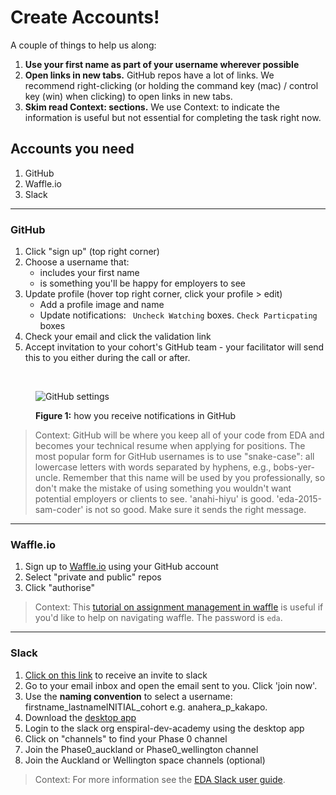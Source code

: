 # Create Accounts!

A couple of things to help us along:

1. **Use your first name as part of your username wherever possible**
2. **Open links in new tabs.** GitHub repos have a lot of links. We recommend right-clicking (or holding the command key (mac) / control key (win) when clicking) to open links in new tabs.
3. **Skim read Context: sections.** We use Context: to indicate the information is useful but not essential for completing the task right now.

## Accounts you need

1. GitHub
2. Waffle.io
3. Slack


---

### GitHub

1. Click "sign up" (top right corner)
2. Choose a username that:
    * includes your first name
    * is something you'll be happy for employers to see
3. Update profile (hover top right corner, click your profile > edit)
    * Add a profile image and name
    * Update notifications: ` Uncheck Watching` boxes. `Check Particpating` boxes
4. Check your email and click the validation link
5. Accept invitation to your cohort's GitHub team - your facilitator will send this to you either during the call or after.

<br>

<figure>
  <img src="../images/github-settings.png" alt="GitHub settings"><br>
  <figcaption>
    <p><strong>Figure 1:</strong> how you receive notifications in GitHub</p>
  </figcaption>
</figure>

> Context: GitHub will be where you keep all of your code from EDA and becomes your technical resume when applying for positions. The most popular form for GitHub usernames is to use "snake-case": all lowercase letters with words separated by hyphens, e.g., bobs-yer-uncle. Remember that this name will be used by you professionally, so don't make the mistake of  using something you wouldn't want potential employers or clients to see. 'anahi-hiyu' is good. 'eda-2015-sam-coder' is not so good. Make sure it sends the right message.
---

### Waffle.io
1. Sign up to [Waffle.io](https://waffle.io/) using your GitHub account
2. Select "private and public" repos
3. Click "authorise"

> Context: This [tutorial on assignment management in waffle](https://vimeo.com/147405661) is useful if you'd like to help on navigating waffle. The password is `eda`.

---

### Slack
1. [Click on this link](https://edaslackinvite.herokuapp.com/) to receive an invite to slack
2. Go to your email inbox and open the email sent to you. Click 'join now'.
3. Use the **naming convention** to select a username: firstname_lastnameINITIAL_cohort e.g. anahera_p_kakapo.
4. Download the [desktop app](https://slack.com/app)
5. Login to the slack org enspiral-dev-academy using the desktop app
6. Click on "channels" to find your Phase 0 channel
7. Join the Phase0_auckland or Phase0_wellington channel
8. Join the Auckland or Wellington space channels (optional)

>Context: For more information see the [EDA Slack user guide](/tools/slack/README.md).
